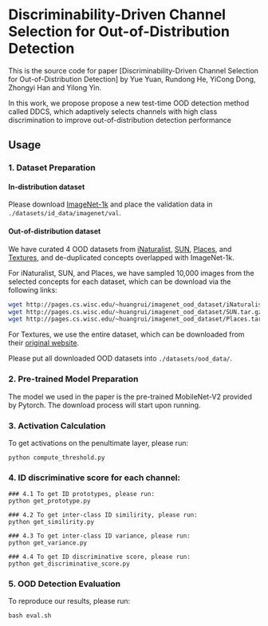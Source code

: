 
# Discriminability-Driven Channel Selection for Out-of-Distribution Detection

This is the source code for paper [Discriminability-Driven Channel Selection for Out-of-Distribution Detection]
by Yue Yuan, Rundong He, YiCong Dong, Zhongyi Han and Yilong Yin.

In this work, we propose propose a new test-time OOD detection method called DDCS, which adaptively selects channels with high class discrimination to improve out-of-distribution detection performance


## Usage

### 1. Dataset Preparation

#### In-distribution dataset

Please download [ImageNet-1k](http://www.image-net.org/challenges/LSVRC/2012/index) and place the validation data in
 `./datasets/id_data/imagenet/val`.


#### Out-of-distribution dataset

We have curated 4 OOD datasets from 
[iNaturalist](https://arxiv.org/pdf/1707.06642.pdf), 
[SUN](https://vision.princeton.edu/projects/2010/SUN/paper.pdf), 
[Places](http://places2.csail.mit.edu/PAMI_places.pdf), 
and [Textures](https://arxiv.org/pdf/1311.3618.pdf), 
and de-duplicated concepts overlapped with ImageNet-1k.

For iNaturalist, SUN, and Places, we have sampled 10,000 images from the selected concepts for each dataset,
which can be download via the following links:
```bash
wget http://pages.cs.wisc.edu/~huangrui/imagenet_ood_dataset/iNaturalist.tar.gz
wget http://pages.cs.wisc.edu/~huangrui/imagenet_ood_dataset/SUN.tar.gz
wget http://pages.cs.wisc.edu/~huangrui/imagenet_ood_dataset/Places.tar.gz
```

For Textures, we use the entire dataset, which can be downloaded from their
[original website](https://www.robots.ox.ac.uk/~vgg/data/dtd/).

Please put all downloaded OOD datasets into `./datasets/ood_data/`.

### 2. Pre-trained Model Preparation

The model we used in the paper is the pre-trained MobileNet-V2 provided by Pytorch. The download process
will start upon running.


### 3. Activation Calculation
To get activations on the penultimate layer, please run:

```
python compute_threshold.py 
```

### 4. ID discriminative score for each channel:

```
### 4.1 To get ID prototypes, please run:
python get_prototype.py

### 4.2 To get inter-class ID similirity, please run:
python get_similirity.py

### 4.3 To get inter-class ID variance, please run:
python get_variance.py

### 4.4 To get ID discriminative score, please run:
python get_discriminative_score.py
```


### 5. OOD Detection Evaluation

To reproduce our results, please run:
```
bash eval.sh 
```


